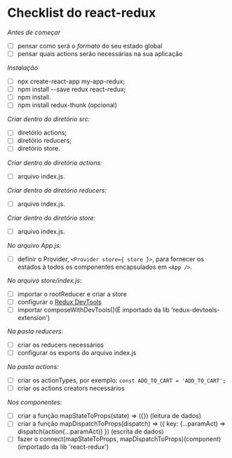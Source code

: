 # Checklist do react-redux

*Antes de começar*
- [ ] pensar como será o *formato* do seu estado global
- [ ] pensar quais actions serão necessárias na sua aplicação

*Instalação*
- [ ] npx create-react-app my-app-redux;
- [ ] npm install --save redux react-redux;
- [ ] npm install.
- [ ] npm install redux-thunk (opcional)

*Criar dentro do diretório src:*
- [ ] diretório actions;
- [ ] diretório reducers;
- [ ] diretório store.

*Criar dentro do diretório actions:*
- [ ] arquivo index.js.

*Criar dentro do diretório reducers:*
- [ ] arquivo index.js.

*Criar dentro do diretório store:*
- [ ] arquivo index.js.

*No arquivo App.js:*
- [ ] definir o Provider, `<Provider store={ store }>`, para fornecer os estados à todos os componentes encapsulados em `<App />`.

*No arquivo store/index.js:*
- [ ] importar o rootReducer e criar a store
- [ ] configurar o [Redux DevTools](https://github.com/reduxjs/redux-devtools)
- [ ] importar composeWithDevTools()(É importado da lib 'redux-devtools-extension')

*Na pasta reducers:*
- [ ] criar os reducers necessários
- [ ] configurar os exports do arquivo index.js

*Na pasta actions:*
- [ ] criar os actionTypes, por exemplo: `const ADD_TO_CART = 'ADD_TO_CART';`
- [ ] criar os actions creators necessários

*Nos componentes:*
- [ ] criar a função mapStateToProps(state) => ({}) (leitura de dados)
- [ ] criar a função mapDispatchToProps(dispatch) => ({ key: (...paramAct) => dispatch(action(...paramAct)) }) (escrita de dados)
- [ ] fazer o connect(mapStateToProps, mapDispatchToProps)(component) (importado da lib 'react-redux')
